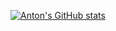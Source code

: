 [![Anton's GitHub stats](https://github-readme-stats.vercel.app/api?username=antonbashir&theme=react)](https://github.com/antonbashir/github-readme-stats)

